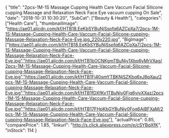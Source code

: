{
	"title": "2pcs-1M-1S Massage Cupping Health Care Vaccum Facial Silicone cupping Massage and Relaxation Neck Face Eye vacuum cupping On Sale",
	"date": "2018-10-31 10:30:20",
	"SubCat": ["Beauty & Health"],
	"categories": ["Health Care"],
	"thumbnailImage": "https://ae01.alicdn.com/kf/HTB18.EeKbSYBuNjSspfq6AZCpXa7/2pcs-1M-1S-Massage-Cupping-Health-Care-Vaccum-Facial-Silicone-cupping-Massage-Relaxation-Neck-Face-Eye.jpg_220x220.jpg",
	"BigImage": ["https://ae01.alicdn.com/kf/HTB18.EeKbSYBuNjSspfq6AZCpXa7/2pcs-1M-1S-Massage-Cupping-Health-Care-Vaccum-Facial-Silicone-cupping-Massage-Relaxation-Neck-Face-Eye.jpg","https://ae01.alicdn.com/kf/HTB1bOCNKgmTBuNjy1Xbq6yMrVXag/2pcs-1M-1S-Massage-Cupping-Health-Care-Vaccum-Facial-Silicone-cupping-Massage-Relaxation-Neck-Face-Eye.jpg","https://ae01.alicdn.com/kf/HTB1Fi40smYTBKNjSZKbq6xJ8pXau/2pcs-1M-1S-Massage-Cupping-Health-Care-Vaccum-Facial-Silicone-cupping-Massage-Relaxation-Neck-Face-Eye.jpg","https://ae01.alicdn.com/kf/HTB1fDXfKv1TBuNjy0Fjq6yjyXXaz/2pcs-1M-1S-Massage-Cupping-Health-Care-Vaccum-Facial-Silicone-cupping-Massage-Relaxation-Neck-Face-Eye.jpg","https://ae01.alicdn.com/kf/HTB17FHpKbGYBuNjy0Foq6AiBFXaM/2pcs-1M-1S-Massage-Cupping-Health-Care-Vaccum-Facial-Silicone-cupping-Massage-Relaxation-Neck-Face-Eye.jpg"],
	"actualPrice": 0.85,
	"comparePrice": 1.85,
	"linkurl": "http://s.click.aliexpress.com/e/cSYBqXfK",
	"inStock": 114
}
